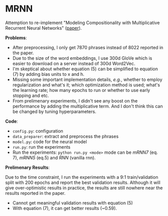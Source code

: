 # MRNN

Attemption to re-implement "Modeling Compositionality with Multiplicative Recurrent Neural Networks" ([paper](https://arxiv.org/abs/1412.6577)).

**Problems**:

- After preprocessing, I only get 7870 phrases instead of 8022 reported in the paper.
- Due to the size of the word embeddings, I use 300d GloVe which is easier to download on a server instead of 300d Word2Vec.
- I'm skeptical about whether equation (5) can be simplified to equation (7) by adding bias units to x and h.
- Missing some important implementation details, *e.g.*, whether to employ regularization and what's it; which optimization method is used; what's the learning rate; how many epochs to run or whether to use early stopping and etc.
- From prelimenary experiments, I didn't see any boost on the performance by adding the multiplicative term. And I don't think this can be changed by tuning hyperparameters.

**Code**:

- `config.py`: configuration
- `data_preparer`: extract and preprocess the phrases
- `model.py`: code for the neural model
- `run.py`: run the experiments
- Run the experiments: `python run.py <mode>` mode can be *mRNN7* (eq. 7), *mRNN5* (eq.5) and *RNN* (vanilla rnn).

**Prelimenary Results**:

Due to the time constraint, I run the experiments with a 9:1 train/validation split with 200 epochs and report the best validation results. Although it will give over-optimistic results in practice, the results are still nowhere near the results reported in the paper.

- Cannot get meaningful validation results with equation (5)
- With equation (7), it can get better results (~0.59).
